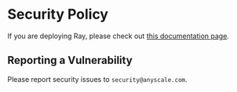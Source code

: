 # Security Policy

If you are deploying Ray, please check out [this documentation page](https://docs.ray.io/en/latest/ray-security/index.html).

## Reporting a Vulnerability

Please report security issues to `security@anyscale.com`.
